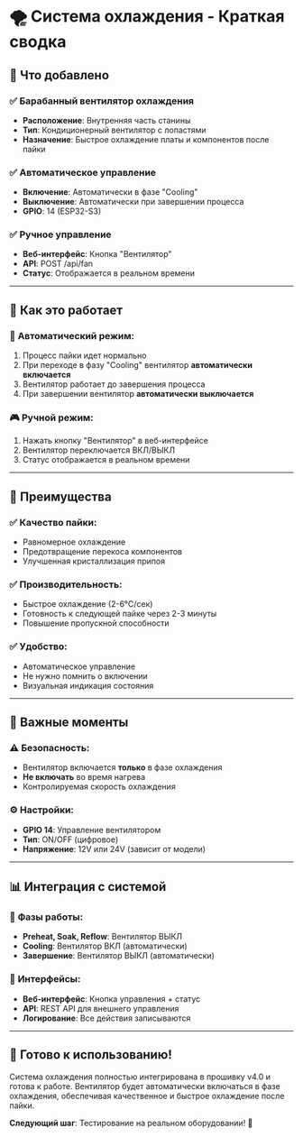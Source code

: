 # 🌪️ Система охлаждения - Краткая сводка

## 🎯 Что добавлено

### ✅ **Барабанный вентилятор охлаждения**
- **Расположение**: Внутренняя часть станины
- **Тип**: Кондиционерный вентилятор с лопастями
- **Назначение**: Быстрое охлаждение платы и компонентов после пайки

### ✅ **Автоматическое управление**
- **Включение**: Автоматически в фазе "Cooling"
- **Выключение**: Автоматически при завершении процесса
- **GPIO**: 14 (ESP32-S3)

### ✅ **Ручное управление**
- **Веб-интерфейс**: Кнопка "Вентилятор"
- **API**: POST /api/fan
- **Статус**: Отображается в реальном времени

---

## 🔧 Как это работает

### 🤖 **Автоматический режим:**
1. Процесс пайки идет нормально
2. При переходе в фазу "Cooling" вентилятор **автоматически включается**
3. Вентилятор работает до завершения процесса
4. При завершении вентилятор **автоматически выключается**

### 🎮 **Ручной режим:**
1. Нажать кнопку "Вентилятор" в веб-интерфейсе
2. Вентилятор переключается ВКЛ/ВЫКЛ
3. Статус отображается в реальном времени

---

## 🎯 Преимущества

### ✅ **Качество пайки:**
- Равномерное охлаждение
- Предотвращение перекоса компонентов
- Улучшенная кристаллизация припоя

### ✅ **Производительность:**
- Быстрое охлаждение (2-6°C/сек)
- Готовность к следующей пайке через 2-3 минуты
- Повышение пропускной способности

### ✅ **Удобство:**
- Автоматическое управление
- Не нужно помнить о включении
- Визуальная индикация состояния

---

## 🚨 Важные моменты

### ⚠️ **Безопасность:**
- Вентилятор включается **только** в фазе охлаждения
- **Не включать** во время нагрева
- Контролируемая скорость охлаждения

### ⚙️ **Настройки:**
- **GPIO 14**: Управление вентилятором
- **Тип**: ON/OFF (цифровое)
- **Напряжение**: 12V или 24V (зависит от модели)

---

## 📊 Интеграция с системой

### 🔄 **Фазы работы:**
- **Preheat, Soak, Reflow**: Вентилятор ВЫКЛ
- **Cooling**: Вентилятор ВКЛ (автоматически)
- **Завершение**: Вентилятор ВЫКЛ (автоматически)

### 📱 **Интерфейсы:**
- **Веб-интерфейс**: Кнопка управления + статус
- **API**: REST API для внешнего управления
- **Логирование**: Все действия записываются

---

## 🎯 Готово к использованию!

Система охлаждения полностью интегрирована в прошивку v4.0 и готова к работе. Вентилятор будет автоматически включаться в фазе охлаждения, обеспечивая качественное и быстрое охлаждение после пайки.

**Следующий шаг**: Тестирование на реальном оборудовании! 🚀
